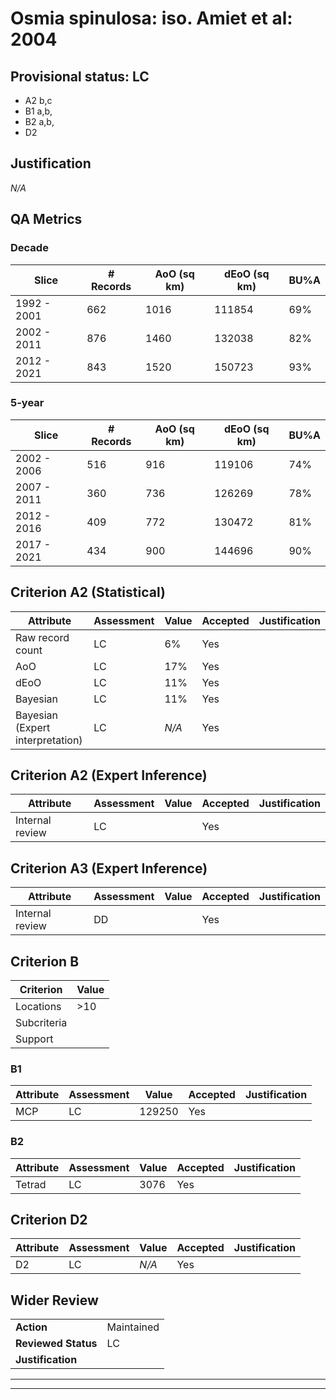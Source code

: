 # Osmia spinulosa: iso. Amiet et al: 2004
## Provisional status: LC
- A2 b,c
- B1 a,b, 
- B2 a,b, 
- D2

## Justification
*N/A*
## QA Metrics
### Decade
| Slice | # Records | AoO (sq km) | dEoO (sq km) |BU%A |
|---|---|---|---|---|
|1992 - 2001|662|1016|111854|69%|
|2002 - 2011|876|1460|132038|82%|
|2012 - 2021|843|1520|150723|93%|
### 5-year
| Slice | # Records | AoO (sq km) | dEoO (sq km) |BU%A |
|---|---|---|---|---|
|2002 - 2006|516|916|119106|74%|
|2007 - 2011|360|736|126269|78%|
|2012 - 2016|409|772|130472|81%|
|2017 - 2021|434|900|144696|90%|
## Criterion A2 (Statistical)
|Attribute|Assessment|Value|Accepted|Justification
|---|---|---|---|---|
|Raw record count|LC|6%|Yes||
|AoO|LC|17%|Yes||
|dEoO|LC|11%|Yes||
|Bayesian|LC|11%|Yes||
|Bayesian (Expert interpretation)|LC|*N/A*|Yes||
## Criterion A2 (Expert Inference)
|Attribute|Assessment|Value|Accepted|Justification
|---|---|---|---|---|
|Internal review|LC||Yes||
## Criterion A3 (Expert Inference)
|Attribute|Assessment|Value|Accepted|Justification
|---|---|---|---|---|
|Internal review|DD||Yes||
## Criterion B
|Criterion| Value|
|---|---|
|Locations|>10|
|Subcriteria||
|Support||
### B1
|Attribute|Assessment|Value|Accepted|Justification
|---|---|---|---|---|
|MCP|LC|129250|Yes||
### B2
|Attribute|Assessment|Value|Accepted|Justification
|---|---|---|---|---|
|Tetrad|LC|3076|Yes||
## Criterion D2
|Attribute|Assessment|Value|Accepted|Justification
|---|---|---|---|---|
|D2|LC|*N/A*|Yes||
## Wider Review
|  |  |
|---|---|
|**Action**|Maintained|
|**Reviewed Status**|LC|
|**Justification**||
---
 ---
 <br><br>
